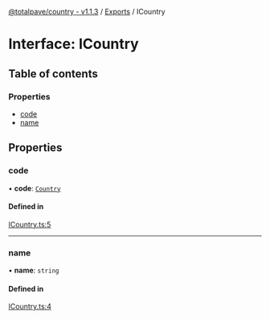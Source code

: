 [@totalpave/country - v1.1.3](../README.md) / [Exports](../modules.md) / ICountry

# Interface: ICountry

## Table of contents

### Properties

- [code](ICountry.md#code)
- [name](ICountry.md#name)

## Properties

### code

• **code**: [`Country`](../enums/Country.md)

#### Defined in

[ICountry.ts:5](https://github.com/totalpave/country/blob/5de7939/src/ICountry.ts#L5)

___

### name

• **name**: `string`

#### Defined in

[ICountry.ts:4](https://github.com/totalpave/country/blob/5de7939/src/ICountry.ts#L4)
